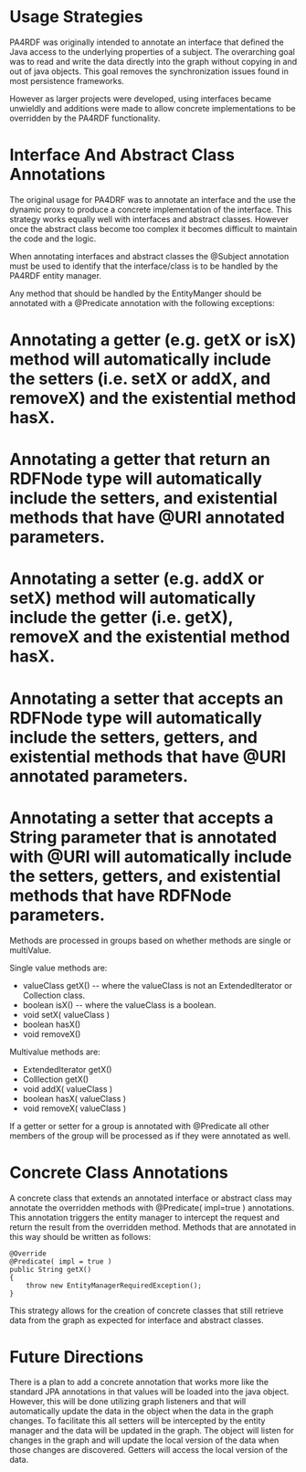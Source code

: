 Usage Strategies
=====

PA4RDF was originally intended to annotate an interface that defined the Java access to the underlying 
properties of a subject.  The overarching goal was to read and write the data directly into the graph 
without copying in and out of java objects.  This goal removes the synchronization issues found in most
persistence frameworks.

However as larger projects were developed, using interfaces became unwieldly and additions were made 
to allow concrete implementations to be overridden by the PA4RDF functionality. 

Interface And Abstract Class Annotations
===

The original usage for PA4DRF was to annotate an interface and the use the dynamic proxy to produce a 
concrete implementation of the interface.  This strategy works equally well with interfaces and 
abstract classes.  However once the abstract class become too complex it becomes difficult to maintain
the code and the logic.

When annotating interfaces and abstract classes the @Subject annotation must be used to identify that
the interface/class is to be handled by the PA4RDF entity manager.  

Any method that should be handled by the EntityManger should be annotated with a @Predicate annotation with the following exceptions:

# Annotating a getter (e.g. getX or isX) method will automatically include the setters (i.e. setX or addX, and removeX) and the existential method hasX.

# Annotating a getter that return an RDFNode type will automatically include the setters, and existential methods that have @URI annotated parameters.

# Annotating a setter (e.g. addX or setX) method will automatically include the getter (i.e. getX), removeX and the existential method hasX.

# Annotating a setter that accepts an RDFNode type will automatically include the setters, getters, and existential methods that have @URI annotated parameters.

# Annotating a setter that accepts a String parameter that is annotated with @URI will automatically include the setters, getters, and existential methods that have RDFNode parameters.

Methods are processed in groups based on whether methods are single or multiValue.

Single value methods are:
* valueClass getX() -- where the valueClass is not an ExtendedIterator or Collection class.
* boolean isX() -- where the valueClass is a boolean.
* void setX( valueClass )
* boolean hasX()
* void removeX()

Multivalue methods are:
* ExtendedIterator<valueClass> getX()
* Colllection<valueClass> getX()
* void addX( valueClass )
* boolean hasX( valueClass )
* void removeX( valueClass )
 
If a getter or setter for a group is annotated with @Predicate all other members of the group will be 
processed as if they were annotated as well.

Concrete Class Annotations
===

A concrete class that extends an annotated interface or abstract class may annotate the overridden methods with @Predicate( impl=true ) annotations.  This annotation triggers the entity manager to 
intercept the request and return the result from the overridden method.  Methods that are annotated
in this way should be written as follows:

	@Override
	@Predicate( impl = true )
	public String getX()
	{
		throw new EntityManagerRequiredException();
	}

This strategy allows for the creation of concrete classes that still retrieve data from the graph as expected for interface and abstract classes.

Future Directions
===

There is a plan to add a concrete annotation that works more like the standard JPA annotations in that
values will be loaded into the java object.  However, this will be done utilizing graph listeners and that will automatically update the data in the object when the data in the graph changes.  To facilitate this all setters will be intercepted by the entity manager and the data will be updated in the graph.  The object will listen for changes in the graph and will update the local version of the data when those changes are discovered.  Getters will access the local version of the data.


